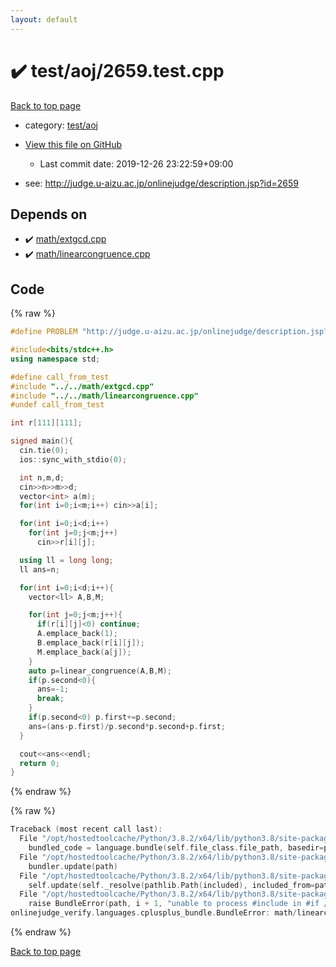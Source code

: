 ```yaml
---
layout: default
---
```


<!-- mathjax config similar to math.stackexchange -->
<script type="text/javascript" async
  src="https://cdnjs.cloudflare.com/ajax/libs/mathjax/2.7.5/MathJax.js?config=TeX-MML-AM_CHTML">
</script>
<script type="text/x-mathjax-config">
  MathJax.Hub.Config({
    TeX: { equationNumbers: { autoNumber: "AMS" }},
    tex2jax: {
      inlineMath: [ ['$','$'] ],
      processEscapes: true
    },
    "HTML-CSS": { matchFontHeight: false },
    displayAlign: "left",
    displayIndent: "2em"
  });
</script>

<script type="text/javascript" src="https://cdnjs.cloudflare.com/ajax/libs/jquery/3.4.1/jquery.min.js"></script>
<script src="https://cdn.jsdelivr.net/npm/jquery-balloon-js@1.1.2/jquery.balloon.min.js" integrity="sha256-ZEYs9VrgAeNuPvs15E39OsyOJaIkXEEt10fzxJ20+2I=" crossorigin="anonymous"></script>
<script type="text/javascript" src="../../../assets/js/copy-button.js"></script>
<link rel="stylesheet" href="../../../assets/css/copy-button.css" />


# :heavy_check_mark: test/aoj/2659.test.cpp

<a href="../../../index.html">Back to top page</a>

* category: <a href="../../../index.html#0d0c91c0cca30af9c1c9faef0cf04aa9">test/aoj</a>
* <a href="{{ site.github.repository_url }}/blob/master/test/aoj/2659.test.cpp">View this file on GitHub</a>
    - Last commit date: 2019-12-26 23:22:59+09:00


* see: <a href="http://judge.u-aizu.ac.jp/onlinejudge/description.jsp?id=2659">http://judge.u-aizu.ac.jp/onlinejudge/description.jsp?id=2659</a>


## Depends on

* :heavy_check_mark: <a href="../../../library/math/extgcd.cpp.html">math/extgcd.cpp</a>
* :heavy_check_mark: <a href="../../../library/math/linearcongruence.cpp.html">math/linearcongruence.cpp</a>


## Code

<a id="unbundled"></a>
{% raw %}
```cpp
#define PROBLEM "http://judge.u-aizu.ac.jp/onlinejudge/description.jsp?id=2659"

#include<bits/stdc++.h>
using namespace std;

#define call_from_test
#include "../../math/extgcd.cpp"
#include "../../math/linearcongruence.cpp"
#undef call_from_test

int r[111][111];

signed main(){
  cin.tie(0);
  ios::sync_with_stdio(0);

  int n,m,d;
  cin>>n>>m>>d;
  vector<int> a(m);
  for(int i=0;i<m;i++) cin>>a[i];

  for(int i=0;i<d;i++)
    for(int j=0;j<m;j++)
      cin>>r[i][j];

  using ll = long long;
  ll ans=n;

  for(int i=0;i<d;i++){
    vector<ll> A,B,M;

    for(int j=0;j<m;j++){
      if(r[i][j]<0) continue;
      A.emplace_back(1);
      B.emplace_back(r[i][j]);
      M.emplace_back(a[j]);
    }
    auto p=linear_congruence(A,B,M);
    if(p.second<0){
      ans=-1;
      break;
    }
    if(p.second<0) p.first+=p.second;
    ans=(ans-p.first)/p.second*p.second+p.first;
  }

  cout<<ans<<endl;
  return 0;
}

```
{% endraw %}

<a id="bundled"></a>
{% raw %}
```cpp
Traceback (most recent call last):
  File "/opt/hostedtoolcache/Python/3.8.2/x64/lib/python3.8/site-packages/onlinejudge_verify/docs.py", line 340, in write_contents
    bundled_code = language.bundle(self.file_class.file_path, basedir=pathlib.Path.cwd())
  File "/opt/hostedtoolcache/Python/3.8.2/x64/lib/python3.8/site-packages/onlinejudge_verify/languages/cplusplus.py", line 168, in bundle
    bundler.update(path)
  File "/opt/hostedtoolcache/Python/3.8.2/x64/lib/python3.8/site-packages/onlinejudge_verify/languages/cplusplus_bundle.py", line 282, in update
    self.update(self._resolve(pathlib.Path(included), included_from=path))
  File "/opt/hostedtoolcache/Python/3.8.2/x64/lib/python3.8/site-packages/onlinejudge_verify/languages/cplusplus_bundle.py", line 281, in update
    raise BundleError(path, i + 1, "unable to process #include in #if / #ifdef / #ifndef other than include guards")
onlinejudge_verify.languages.cplusplus_bundle.BundleError: math/linearcongruence.cpp: line 6: unable to process #include in #if / #ifdef / #ifndef other than include guards

```
{% endraw %}

<a href="../../../index.html">Back to top page</a>

